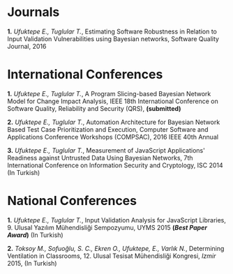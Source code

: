 # Journals
**1.** _Ufuktepe E., Tuglular T._, Estimating Software Robustness in Relation to Input Validation Vulnerabilities using Bayesian networks, Software Quality Journal, 2016

# International Conferences

**1.** _Ufuktepe E., Tuglular T._, A Program Slicing-based Bayesian Network Model for Change Impact Analysis, IEEE 18th International Conference on Software Quality, Reliability and Security (QRS), **(submitted)**

**2.** _Ufuktepe E., Tuglular T._, Automation Architecture for Bayesian Network Based Test Case Prioritization and Execution, Computer Software and Applications Conference Workshops (COMPSAC), 2016 IEEE 40th Annual

**3.** _Ufuktepe E., Tuglular T._, Measurement of JavaScript Applications' Readiness against Untrusted Data Using Bayesian Networks, 7th International Conference on Information Security and Cryptology, ISC 2014 (In Turkish)

# National Conferences
**1.** _Ufuktepe E., Tuglular T._, Input Validation Analysis for JavaScript Libraries, 9. Ulusal Yazılım Mühendisliği Sempozyumu, UYMS 2015 **(_Best Paper Award_)** (In Turkish)

**2.** _Toksoy M., Sofuoğlu, S. C., Ekren O., Ufuktepe, E., Varlık N._, Determining Ventilation in Classrooms, 12. Ulusal Tesisat Mühendisliği Kongresi, _Izmir_ 2015,  (In Turkish)
